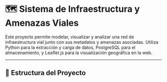 # 🗺️ Sistema de Infraestructura y Amenazas Viales

Este proyecto permite modelar, visualizar y analizar una red de infraestructura vial junto con sus metadatos y amenazas asociadas. Utiliza Python para la extracción y carga de datos, PostgreSQL para el almacenamiento, y Leaflet.js para la visualización geográfica en la web.

---

## 📁 Estructura del Proyecto

